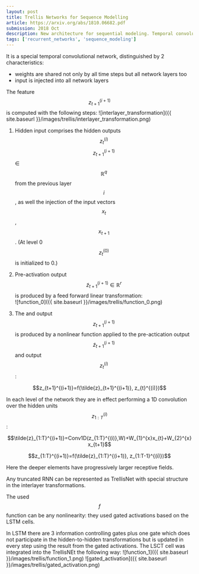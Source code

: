 ```yaml
---
layout: post
title: Trellis Networks for Sequence Modelling
article: https://arxiv.org/abs/1810.06682.pdf
submission: 2018 Oct
description: New architecture for sequential modeling. Temporal convolutional network with weight tying which is equiavent to truncated recurrent networks.
tags: ['recurrent_networks', 'sequence_modeling']
---
```


It is a special temporal convolutional network, distinguished by 2 characteristics: 
* weights are shared not only by all time steps but all network layers too
* input is injected into all network layers

The feature $$z_{t+1}^{(i+1)}$$ is computed with the following steps:
![interlayer_transformation]({{ site.baseurl }}/images/trellis/interlayer_transformation.png)
1. Hidden input comprises the hidden outputs $$z_{t}^{(i)}$$ $$z_{t+1}^{(i+1)}$$ ∈ $$\mathbb{R}^{q}$$ from the previous layer $$i$$, as well the injection of the input vectors $$x_t$$, $$x_{t+1}$$. (At level 0 $$z_{t}^{(0)}$$ is initialized to 0.)
2. Pre-activation output $$\tilde{z}_{t+1}^{(i+1)} \in \mathbb{R}^{r}$$ is produced by a feed forward linear transformation:  
![function_0]({{ site.baseurl }}/images/trellis/function_0.png)

3. The and output $$z_{t+1}^{(i+1)}$$ is produced by a nonlinear function applied to the pre-actication output $$\tilde{z}_{t+1}^{(i+1)}$$ and output $$z_{t}^{(i)}$$:  
<p align=center>$$z_{t+1}^{(i+1)}=f(\tilde{z}_{t+1}^{(i+1)}, z_{t}^{(i)})$$</p>

In each level of the network they are in effect performing a 1D convolution over the hidden units $$z_{1:T}^{(i)}$$:
<p align=center>$$\tilde{z}_{1:T}^{(i+1)}=Conv1D(z_{1:T}^{(i)},W)+W_{1}^{x}x_{t}+W_{2}^{x}x_{t+1}$$</p>  
<p align=center>$$z_{1:T}^{(i+1)}=f(\tilde{z}_{1:T}^{(i+1)}, z_{1:T-1}^{(i)})$$</p>

Here the deeper elements have progressively larger receptive fields.

Any truncated RNN can be represented as TrellisNet with special structure in the interlayer transformations.

The used $$f$$ function can be any nonlinearity: they used gated activations based on the LSTM cells.

In LSTM there are 3 information controlling gates plus one gate which does not participate in the hidden-to-hidden transformations but is updated in every step using the result from the gated activations. The LSCT cell was integrated into the TrellisNEt the following way:
![function_1]({{ site.baseurl }}/images/trellis/function_1.png)
![gated_activation]({{ site.baseurl }}/images/trellis/gated_activation.png)

